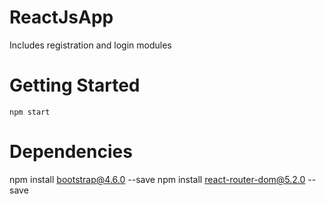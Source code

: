 # ReactJsApp
Includes registration and login modules

# Getting Started
`npm start`

# Dependencies
npm install bootstrap@4.6.0 --save
npm install react-router-dom@5.2.0 --save